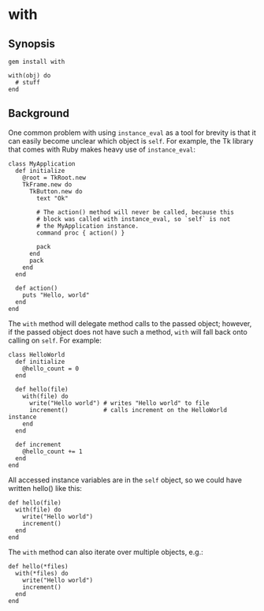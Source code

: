 with
====

Synopsis
--------

    gem install with

    with(obj) do
      # stuff
    end

Background
----------

One common problem with using `instance_eval` as a tool for brevity is
that it can easily become unclear which object is `self`.  For example,
the Tk library that comes with Ruby makes heavy use of `instance_eval`:

    class MyApplication
      def initialize
        @root = TkRoot.new
        TkFrame.new do
          TkButton.new do
            text "Ok"

            # The action() method will never be called, because this
            # block was called with instance_eval, so `self` is not
            # the MyApplication instance.
            command proc { action() }

            pack
          end
          pack
        end
      end

      def action()
        puts "Hello, world"
      end
    end

The `with` method will delegate method calls to the passed object;
however, if the passed object does not have such a method, `with` will
fall back onto calling on `self`.  For example:

    class HelloWorld
      def initialize
        @hello_count = 0
      end

      def hello(file)
        with(file) do
          write("Hello world") # writes "Hello world" to file
          increment()          # calls increment on the HelloWorld instance
        end
      end

      def increment
        @hello_count += 1
      end
    end

All accessed instance variables are in the `self` object, so we could
have written hello() like this:

    def hello(file)
      with(file) do
        write("Hello world")
        increment()
      end
    end

The `with` method can also iterate over multiple objects, e.g.:

    def hello(*files)
      with(*files) do
        write("Hello world")
        increment()
      end
    end

